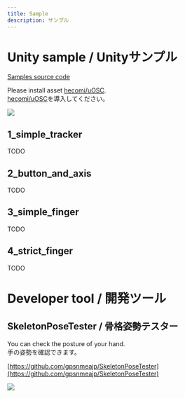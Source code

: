 ```yaml
---
title: Sample
description: サンプル
---
```


# Unity sample / Unityサンプル
[Samples source code](https://github.com/gpsnmeajp/VirtualMotionTrackerDocument/tree/main/sample)

Please install asset [hecomi/uOSC](https://github.com/hecomi/uOSC).  
[hecomi/uOSC](https://github.com/hecomi/uOSC)を導入してください。  

![](/VirtualMotionTrackerDocument/image/unity.png)

## 1_simple_tracker
TODO

## 2_button_and_axis
TODO

## 3_simple_finger
TODO

## 4_strict_finger
TODO

# Developer tool / 開発ツール
## SkeletonPoseTester / 骨格姿勢テスター
You can check the posture of your hand.  
手の姿勢を確認できます。  

[https://github.com/gpsnmeajp/SkeletonPoseTester](https://github.com/gpsnmeajp/SkeletonPoseTester)

![](/VirtualMotionTrackerDocument/image/SkeletonPoseTester.png)

